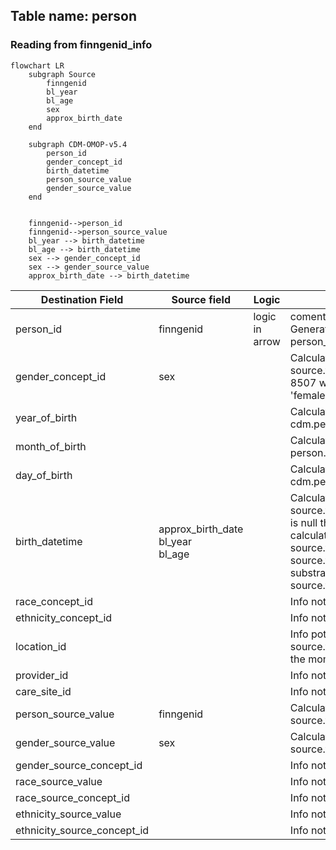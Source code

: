 ## Table name: person

### Reading from finngenid_info

```mermaid
flowchart LR
    subgraph Source
        finngenid
        bl_year
        bl_age
        sex
        approx_birth_date
    end

    subgraph CDM-OMOP-v5.4
        person_id
        gender_concept_id
        birth_datetime
        person_source_value
        gender_source_value
    end


    finngenid-->person_id
    finngenid-->person_source_value
    bl_year --> birth_datetime
    bl_age --> birth_datetime
    sex --> gender_concept_id
    sex --> gender_source_value
    approx_birth_date --> birth_datetime
```

| Destination Field | Source field | Logic | Comment field |
| --- | --- | --- | --- |
| person_id | finngenid | logic in arrow | coment in arrow<br>Generated:  Incremental integer.   Unique person_id per each source.finngenid |
| gender_concept_id | sex |  | Calculated:  when source.finngenid_info.sex is 'male' then 8507  when source.finngenid_info.sex is 'female' then 8532  other wise 0 |
| year_of_birth |  |  | Calculated:  calculate from cdm.person.birth_datetime |
| month_of_birth |  |  | Calculated:  calculate from cdm. person.birth_datetime |
| day_of_birth |  |  | Calculated:  calculate from cdm.person.birth_datetime |
| birth_datetime | approx_birth_date<br>bl_year<br>bl_age |  | Calculated:  If source.finngenid_info.approx_birth_date is null then person.birth_datetime is calculated using source.finngenid_info.bl_year and source.finngenid_info.bl_age by substracting age from year  else source.finngenid_info.approx_birth_date |
| race_concept_id |  |  | Info not available:  Set 0 for all. |
| ethnicity_concept_id |  |  | Info not available:  Set 0 for all. |
| location_id |  |  | Info potentially available:  Possibly in source.finngenid_info.regionofbirth.   at the moment 0. |
| provider_id |  |  | Info not available:  Set 0 for all. |
| care_site_id |  |  | Info not available:  Set 0 for all. |
| person_source_value | finngenid |  | Calculated:  as it appears in source.finngenid_info.finngenid |
| gender_source_value | sex |  | Calculated:  as it appears in source.finngenid_info.sex |
| gender_source_concept_id |  |  | Info not available:  Set 0 for all. |
| race_source_value |  |  | Info not available:  Set NULL for all. |
| race_source_concept_id |  |  | Info not available:  Set 0 for all. |
| ethnicity_source_value |  |  | Info not available:  Set NULL for all. |
| ethnicity_source_concept_id |  |  | Info not available:  Set 0 for all. |

